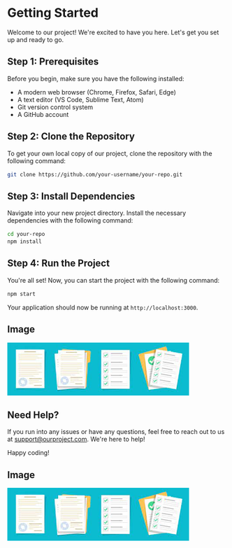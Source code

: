 # Getting Started

Welcome to our project! We're excited to have you here. Let's get you set up and ready to go.

## Step 1: Prerequisites

Before you begin, make sure you have the following installed:

- A modern web browser (Chrome, Firefox, Safari, Edge)
- A text editor (VS Code, Sublime Text, Atom)
- Git version control system
- A GitHub account

## Step 2: Clone the Repository

To get your own local copy of our project, clone the repository with the following command:

```bash
git clone https://github.com/your-username/your-repo.git
```

## Step 3: Install Dependencies

Navigate into your new project directory. Install the necessary dependencies with the following command:

```bash
cd your-repo
npm install
```

## Step 4: Run the Project

You're all set! Now, you can start the project with the following command:

```bash
npm start
```

Your application should now be running at `http://localhost:3000`.

## Image
![Screenshot](../img/docs.jpg)

## Need Help?

If you run into any issues or have any questions, feel free to reach out to us at support@ourproject.com. We're here to help!

Happy coding!

## Image
![Screenshot](../img/docs.jpg)